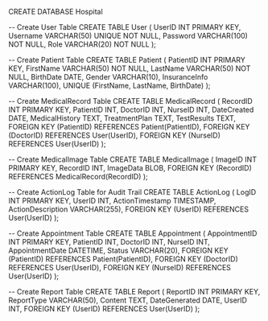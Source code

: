 CREATE DATABASE Hospital

-- Create User Table
CREATE TABLE User (
    UserID INT PRIMARY KEY,
    Username VARCHAR(50) UNIQUE NOT NULL,
    Password VARCHAR(100) NOT NULL,
    Role VARCHAR(20) NOT NULL
);

-- Create Patient Table
CREATE TABLE Patient (
    PatientID INT PRIMARY KEY,
    FirstName VARCHAR(50) NOT NULL,
    LastName VARCHAR(50) NOT NULL,
    BirthDate DATE,
    Gender VARCHAR(10),
    InsuranceInfo VARCHAR(100),
    UNIQUE (FirstName, LastName, BirthDate)
);

-- Create MedicalRecord Table
CREATE TABLE MedicalRecord (
    RecordID INT PRIMARY KEY,
    PatientID INT,
    DoctorID INT,
    NurseID INT,
    DateCreated DATE,
    MedicalHistory TEXT,
    TreatmentPlan TEXT,
    TestResults TEXT,
    FOREIGN KEY (PatientID) REFERENCES Patient(PatientID),
    FOREIGN KEY (DoctorID) REFERENCES User(UserID),
    FOREIGN KEY (NurseID) REFERENCES User(UserID)
);

-- Create MedicalImage Table
CREATE TABLE MedicalImage (
    ImageID INT PRIMARY KEY,
    RecordID INT,
    ImageData BLOB,
    FOREIGN KEY (RecordID) REFERENCES MedicalRecord(RecordID)
);

-- Create ActionLog Table for Audit Trail
CREATE TABLE ActionLog (
    LogID INT PRIMARY KEY,
    UserID INT,
    ActionTimestamp TIMESTAMP,
    ActionDescription VARCHAR(255),
    FOREIGN KEY (UserID) REFERENCES User(UserID)
);

-- Create Appointment Table
CREATE TABLE Appointment (
    AppointmentID INT PRIMARY KEY,
    PatientID INT,
    DoctorID INT,
    NurseID INT,
    AppointmentDate DATETIME,
    Status VARCHAR(20),
    FOREIGN KEY (PatientID) REFERENCES Patient(PatientID),
    FOREIGN KEY (DoctorID) REFERENCES User(UserID),
    FOREIGN KEY (NurseID) REFERENCES User(UserID)
);

-- Create Report Table
CREATE TABLE Report (
    ReportID INT PRIMARY KEY,
    ReportType VARCHAR(50),
    Content TEXT,
    DateGenerated DATE,
    UserID INT,
    FOREIGN KEY (UserID) REFERENCES User(UserID)
);
